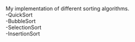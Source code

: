 My implementation of different sorting algorithms.
<br>-QuickSort
<br>-BubbleSort
<br>-SelectionSort
<br>-InsertionSort
